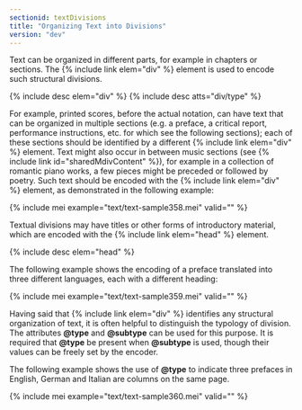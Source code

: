 ```yaml
---
sectionid: textDivisions
title: "Organizing Text into Divisions"
version: "dev"
---
```


Text can be organized in different parts, for example in chapters or sections. The {% include link elem="div" %} element is used to encode such structural divisions.

{% include desc elem="div" %}
{% include desc atts="div/type" %}

For example, printed scores, before the actual notation, can have text that can be organized in multiple sections (e.g. a preface, a critical report, performance instructions, etc. for which see the following sections); each of these sections should be identified by a different {% include link elem="div" %} element. Text might also occur in between music sections (see {% include link id="sharedMdivContent" %}), for example in a collection of romantic piano works, a few pieces might be preceded or followed by poetry. Such text should be encoded with the {% include link elem="div" %} element, as demonstrated in the following example:

{% include mei example="text/text-sample358.mei" valid="" %}

Textual divisions may have titles or other forms of introductory material, which are encoded with the {% include link elem="head" %} element.

{% include desc elem="head" %}

The following example shows the encoding of a preface translated into three different languages, each with a different heading:

{% include mei example="text/text-sample359.mei" valid="" %}

Having said that {% include link elem="div" %} identifies any structural organization of text, it is often helpful to distinguish the typology of division. The attributes **@type** and **@subtype** can be used for this purpose. It is required that **@type** be present when **@subtype** is used, though their values can be freely set by the encoder.

The following example shows the use of **@type** to indicate three prefaces in English, German and Italian are columns on the same page.

{% include mei example="text/text-sample360.mei" valid="" %}
